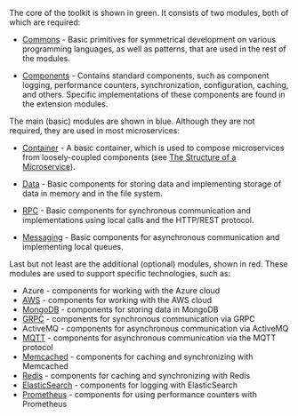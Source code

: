 The core of the toolkit is shown in green. It consists of two modules, both of which are required:

- [Commons](../../../net/commons) - Basic primitives for symmetrical development on various programming languages, as well as patterns, that are used in the rest of the modules.

- [Components](../../../net/components) - Contains standard components, such as component logging, performance counters, synchronization, configuration, caching, and others. Specific implementations of these components are found in the extension modules.

The main (basic) modules are shown in blue. Although they are not required, they are used in most microservices:

- [Container](../../../net/container) - A basic container, which is used to compose microservices from loosely-coupled components (see [The Structure of a Microservice](../microservice_structure)).

- [Data](../../../net/data) - Basic components for storing data and implementing storage of data in memory and in the file system.

- [RPC](../../../net/rpc) - Basic components for synchronous communication and implementations using local calls and the HTTP/REST protocol.

- [Messaging](../../../net/messaging) - Basic components for asynchronous communication and implementing local queues.

Last but not least are the additional (optional) modules, shown in red. These modules are used to support specific technologies, such as:

- Azure - components for working with the Azure cloud
- [AWS](../../../net/aws) - components for working with the AWS cloud
- [MongoDB](../../../net/mongodb) - components for storing data in MongoDB
- [GRPC](../../../net/grpc) - components for synchronous communication via GRPC
- ActiveMQ - components for asynchronous communication via ActiveMQ
- [MQTT](../../../net/mqtt) - components for asynchronous communication via the MQTT protocol
- [Memcached](../../../net/memcached) - components for caching and synchronizing with Memcached
- [Redis](../../../net/redis) - components for caching and synchronizing with Redis
- [ElasticSearch](../../../net/elasticsearch) - components for logging with ElasticSearch
- [Prometheus](../../../net/prometheus) - components for using performance counters with Prometheus
